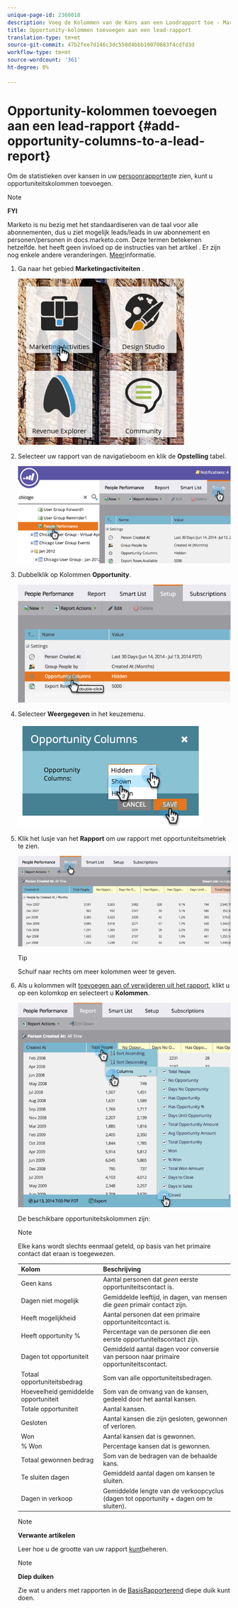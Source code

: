 ```yaml
---
unique-page-id: 2360018
description: Voeg de Kolommen van de Kans aan een Loodrapport toe - Marketo Docs - de Documentatie van het Product
title: Opportunity-kolommen toevoegen aan een lead-rapport
translation-type: tm+mt
source-git-commit: 47b2fee7d146c3dc558d4bbb10070683f4cdfd3d
workflow-type: tm+mt
source-wordcount: '361'
ht-degree: 0%

---
```



# Opportunity-kolommen toevoegen aan een lead-rapport {#add-opportunity-columns-to-a-lead-report}

Om de statistieken over kansen in uw [persoonrapporten](http://docs.marketo.com/display/docs/basic+reporting)te zien, kunt u opportuniteitskolommen toevoegen.

>[!NOTE]
>
>**FYI**
>
>Marketo is nu bezig met het standaardiseren van de taal voor alle abonnementen, dus u ziet mogelijk leads/leads in uw abonnement en personen/personen in docs.marketo.com. Deze termen betekenen hetzelfde. het heeft geen invloed op de instructies van het artikel . Er zijn nog enkele andere veranderingen. [Meer](http://docs.marketo.com/display/DOCS/Updates+to+Marketo+Terminology)informatie.

1. Ga naar het gebied **Marketingactiviteiten** .

   ![](assets/ma.png)

1. Selecteer uw rapport van de navigatieboom en klik de **Opstelling** tabel.

   ![](assets/two.png)

1. Dubbelklik op Kolommen **Opportunity**.

   ![](assets/three.png)

1. Selecteer **Weergegeven** in het keuzemenu.

   ![](assets/image2014-9-16-12-3a50-3a33.png)

1. Klik het lusje van het **Rapport** om uw rapport met opportuniteitsmetriek te zien.

   ![](assets/five.png)

   >[!TIP]
   >
   >Schuif naar rechts om meer kolommen weer te geven.

1. Als u kolommen wilt [toevoegen aan of verwijderen uit het rapport](select-report-columns.md), klikt u op een kolomkop en selecteert u **Kolommen**.

   ![](assets/six.png)

   De beschikbare opportuniteitskolommen zijn:

   >[!NOTE]
   >
   >Elke kans wordt slechts eenmaal geteld, op basis van het primaire contact dat eraan is toegewezen.

   | Kolom | Beschrijving |
   |---|---|
   | Geen kans | Aantal personen dat *geen* eerste opportuniteitscontact is. |
   | Dagen niet mogelijk | Gemiddelde leeftijd, in dagen, van mensen die *geen* primair contact zijn. |
   | Heeft mogelijkheid | Aantal personen dat een primaire opportuniteitcontact is. |
   | Heeft opportunity % | Percentage van de personen die een eerste opportuniteitscontact zijn. |
   | Dagen tot opportuniteit | Gemiddeld aantal dagen voor conversie van persoon naar primaire opportuniteitscontact. |
   | Totaal opportuniteitsbedrag | Som van alle opportuniteitsbedragen. |
   | Hoeveelheid gemiddelde opportuniteit | Som van de omvang van de kansen, gedeeld door het aantal kansen. |
   | Totale opportuniteit | Aantal kansen. |
   | Gesloten | Aantal kansen die zijn gesloten, gewonnen of verloren. |
   | Won | Aantal kansen dat is gewonnen. |
   | % Won | Percentage kansen dat is gewonnen. |
   | Totaal gewonnen bedrag | Som van de bedragen van de behaalde kans. |
   | Te sluiten dagen | Gemiddeld aantal dagen om kansen te sluiten. |
   | Dagen in verkoop | Gemiddelde lengte van de verkoopcyclus (dagen tot opportunity + dagen om te sluiten). |

   >[!NOTE]
   >
   >**Verwante artikelen**
   >
   >
   >Leer hoe u de grootte van uw rapport [kunt](configure-report-size.md)beheren.

   >[!NOTE]
   >
   >**Diep duiken**
   >
   >
   >Zie wat u anders met rapporten in de [BasisRapporterend](http://docs.marketo.com/display/docs/basic+reporting) diepe duik kunt doen.

